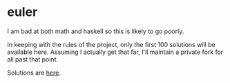 # euler

I am bad at both math and haskell so this is likely to go poorly.

In keeping with the rules of the project, only the first 100 solutions will be available here.
Assuming I actually get that far, I'll maintain a private fork for all past that point.

Solutions are [here](https://github.com/mirichan/euler/tree/master/src/Problems).
